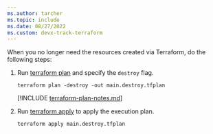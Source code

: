 ```yaml
---
ms.author: tarcher
ms.topic: include
ms.date: 08/27/2022
ms.custom: devx-track-terraform
---
```


When you no longer need the resources created via Terraform, do the following steps:

1. Run [terraform plan](https://www.terraform.io/docs/commands/plan.html) and specify the `destroy` flag.

    ```console
    terraform plan -destroy -out main.destroy.tfplan
    ```

    [!INCLUDE [terraform-plan-notes.md](terraform-plan-notes.md)]

1. Run [terraform apply](https://www.terraform.io/docs/commands/apply.html) to apply the execution plan.

    ```console
    terraform apply main.destroy.tfplan
    ```
